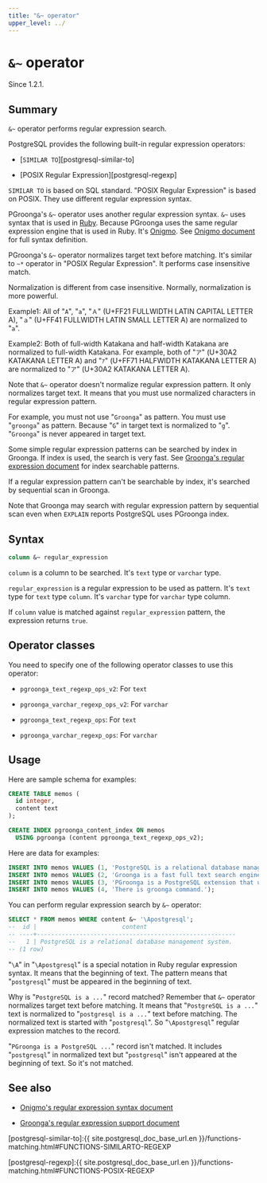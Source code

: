 ```yaml
---
title: "&~ operator"
upper_level: ../
---
```


# `&~` operator

Since 1.2.1.

## Summary

`&~` operator performs regular expression search.

PostgreSQL provides the following built-in regular expression operators:

  * [`SIMILAR TO`][postgresql-similar-to]

  * [POSIX Regular Expression][postgresql-regexp]

`SIMILAR TO` is based on SQL standard. "POSIX Regular Expression" is based on POSIX. They use different regular expression syntax.

PGroonga's `&~` operator uses another regular expression syntax. `&~` uses syntax that is used in [Ruby][ruby]. Because PGroonga uses the same regular expression engine that is used in Ruby. It's [Onigmo][onigmo]. See [Onigmo document][onigmo-document] for full syntax definition.

PGroonga's `&~` operator normalizes target text before matching. It's similar to `~*` operator in "POSIX Regular Expression". It performs case insensitive match.

Normalization is different from case insensitive. Normally, normalization is more powerful.

Example1: All of "`A`", "`a`", "`Ａ`" (U+FF21 FULLWIDTH LATIN CAPITAL LETTER A), "`ａ`" (U+FF41 FULLWIDTH LATIN SMALL LETTER A) are normalized to "`a`".

Example2: Both of full-width Katakana and half-width Katakana are normalized to full-width Katakana. For example, both of "`ア`" (U+30A2 KATAKANA LETTER A) and "`ｱ`" (U+FF71 HALFWIDTH KATAKANA LETTER A) are normalized to "`ア`" (U+30A2 KATAKANA LETTER A).

Note that `&~` operator doesn't normalize regular expression pattern. It only normalizes target text. It means that you must use normalized characters in regular expression pattern.

For example, you must not use "`Groonga`" as pattern. You must use "`groonga`" as pattern. Because "`G`" in target text is normalized to "`g`". "`Groonga`" is never appeared in target text.

Some simple regular expression patterns can be searched by index in Groonga. If index is used, the search is very fast. See [Groonga's regular expression document][groonga-regular-expression] for index searchable patterns.

If a regular expression pattern can't be searchable by index, it's searched by sequential scan in Groonga.

Note that Groonga may search with regular expression pattern by sequential scan even when `EXPLAIN` reports PostgreSQL uses PGroonga index.

## Syntax

```sql
column &~ regular_expression
```

`column` is a column to be searched. It's `text` type or `varchar` type.

`regular_expression` is a regular expression to be used as pattern. It's `text` type for `text` type `column`. It's `varchar` type for `varchar` type column.

If `column` value is matched against `regular_expression` pattern, the expression returns `true`.

## Operator classes

You need to specify one of the following operator classes to use this operator:

  * `pgroonga_text_regexp_ops_v2`: For `text`

  * `pgroonga_varchar_regexp_ops_v2`: For `varchar`

  * `pgroonga_text_regexp_ops`: For `text`

  * `pgroonga_varchar_regexp_ops`: For `varchar`

## Usage

Here are sample schema for examples:

```sql
CREATE TABLE memos (
  id integer,
  content text
);

CREATE INDEX pgroonga_content_index ON memos
  USING pgroonga (content pgroonga_text_regexp_ops_v2);
```

Here are data for examples:

```sql
INSERT INTO memos VALUES (1, 'PostgreSQL is a relational database management system.');
INSERT INTO memos VALUES (2, 'Groonga is a fast full text search engine that supports all languages.');
INSERT INTO memos VALUES (3, 'PGroonga is a PostgreSQL extension that uses Groonga as index.');
INSERT INTO memos VALUES (4, 'There is groonga command.');
```

You can perform regular expression search by `&~` operator:

```sql
SELECT * FROM memos WHERE content &~ '\Apostgresql';
--  id |                        content                         
-- ----+--------------------------------------------------------
--   1 | PostgreSQL is a relational database management system.
-- (1 row)
```

"`\A`" in "`\Apostgresql`" is a special notation in Ruby regular expression syntax. It means that the beginning of text. The pattern means that "`postgresql`" must be appeared in the beginning of text.

Why is "`PostgreSQL is a ...`" record matched? Remember that `&~` operator normalizes target text before matching. It means that "`PostgreSQL is a ...`" text is normalized to "`postgresql is a ...`" text before matching. The normalized text is started with "`postgresql`". So "`\Apostgresql`" regular expression matches to the record.

"`PGroonga is a PostgreSQL ...`" record isn't matched. It includes "`postgresql`" in normalized text but "`postgresql`" isn't appeared at the beginning of text. So it's not matched.

## See also

  * [Onigmo's regular expression syntax document][onigmo-document]

  * [Groonga's regular expression support document][groonga-regular-expression]

[postgresql-similar-to]:{{ site.postgresql_doc_base_url.en }}/functions-matching.html#FUNCTIONS-SIMILARTO-REGEXP

[postgresql-regexp]:{{ site.postgresql_doc_base_url.en }}/functions-matching.html#FUNCTIONS-POSIX-REGEXP

[ruby]:https://www.ruby-lang.org/

[onigmo]:https://github.com/k-takata/Onigmo

[onigmo-document]:https://github.com/k-takata/Onigmo/blob/master/doc/RE

[groonga-regular-expression]:http://groonga.org/docs/reference/regular_expression.html#regular-expression-index
